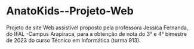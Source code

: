 # AnatoKids--Projeto-Web
Projeto de site Web assistível proposto pela professora Jessica Fernanda, do IFAL -Campus Arapiraca, para a obtenção de nota do 3° e 4° bimestre de 2023 do curso Técnico em Informática (turma 913).
